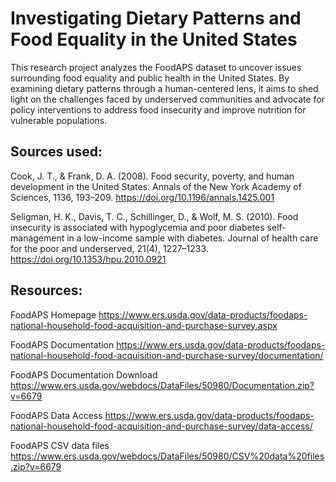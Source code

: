 # Investigating Dietary Patterns and Food Equality in the United States

This research project analyzes the FoodAPS dataset to uncover issues surrounding food equality and public health in the United States. By examining dietary patterns through a human-centered lens, it aims to shed light on the challenges faced by underserved communities and advocate for policy interventions to address food insecurity and improve nutrition for vulnerable populations.

## Sources used:

Cook, J. T., & Frank, D. A. (2008). Food security, poverty, and human development in the United States. Annals of the New York Academy of Sciences, 1136, 193–209. https://doi.org/10.1196/annals.1425.001

Seligman, H. K., Davis, T. C., Schillinger, D., & Wolf, M. S. (2010). Food insecurity is associated with hypoglycemia and poor diabetes self-management in a low-income sample with diabetes. Journal of health care for the poor and underserved, 21(4), 1227–1233. https://doi.org/10.1353/hpu.2010.0921

## Resources:

FoodAPS Homepage https://www.ers.usda.gov/data-products/foodaps-national-household-food-acquisition-and-purchase-survey.aspx

FoodAPS Documentation https://www.ers.usda.gov/data-products/foodaps-national-household-food-acquisition-and-purchase-survey/documentation/

FoodAPS Documentation Download https://www.ers.usda.gov/webdocs/DataFiles/50980/Documentation.zip?v=6679

FoodAPS Data Access https://www.ers.usda.gov/data-products/foodaps-national-household-food-acquisition-and-purchase-survey/data-access/

FoodAPS CSV data files https://www.ers.usda.gov/webdocs/DataFiles/50980/CSV%20data%20files.zip?v=6679